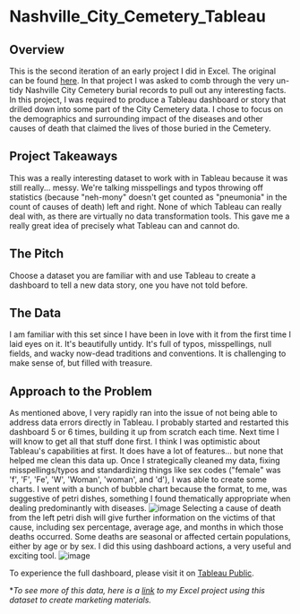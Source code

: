 # Nashville_City_Cemetery_Tableau
## Overview
This is the second iteration of an early project I did in Excel. The original can be found [here](https://github.com/jraiaromano/Nashville_City_Cemetery). In that project I was asked to comb through the very un-tidy Nashville City Cemetery burial records to pull out any interesting facts.
In this project, I was required to produce a Tableau dashboard or story that drilled down into some part of the City Cemetery data. I chose to focus on the demographics and surrounding impact of the diseases and other causes of death that claimed the lives of those buried in the Cemetery.
## Project Takeaways
This was a really interesting dataset to work with in Tableau because it was still really... messy. We're talking misspellings and typos throwing off statistics (because "neh-mony" doesn't get counted as "pneumonia" in the count of causes of death) left and right. None of which Tableau can really deal with, as there are virtually no data transformation tools. This gave me a really great idea of precisely what Tableau can and cannot do.

## The Pitch
Choose a dataset you are familiar with and use Tableau to create a dashboard to tell a new data story, one you have not told before.

## The Data
I am familiar with this set since I have been in love with it from the first time I laid eyes on it. It's beautifully untidy. It's full of typos, misspellings, null fields, and wacky now-dead traditions and conventions. It is challenging to make sense of, but filled with treasure.

## Approach to the Problem
As mentioned above, I very rapidly ran into the issue of not being able to address data errors directly in Tableau. I probably started and restarted this dashboard 5 or 6 times, building it up from scratch each time. Next time I will know to get all that stuff done first. I think I was optimistic about Tableau's capabilities at first. It does have a lot of features... but none that helped me clean this data up.
Once I strategically cleaned my data, fixing misspellings/typos and standardizing things like sex codes ("female" was 'f', 'F', 'Fe', 'W', 'Woman', 'woman', and 'd'), I was able to create some charts. I went with a bunch of bubble chart because the format, to me, was suggestive of petri dishes, something I found thematically appropriate when dealing predominantly with diseases.
![image](https://user-images.githubusercontent.com/52726447/71549053-b8b87000-297c-11ea-8084-a82095c743aa.png)
Selecting a cause of death from the left petri dish will give further information on the victims of that cause, including sex percentage, average age, and months in which those deaths occurred. Some deaths are seasonal or affected certain populations, either by age or by sex. I did this using dashboard actions, a very useful and exciting tool.
![image](https://user-images.githubusercontent.com/52726447/71549127-e81bac80-297d-11ea-9596-0f6e8f4097d2.png)


To experience the full dashboard, please visit it on [Tableau Public](https://public.tableau.com/profile/julia5722#!/vizhome/NashvilleCityCemetery/Dashboard1?publish=yes).

**To see more of this data, here is a [link](https://github.com/jraiaromano/Nashville_City_Cemetery) to my Excel project using this dataset to create marketing materials.*
